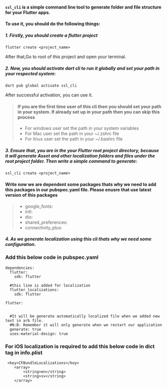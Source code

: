#### `ssl_cli` is a simple command line tool to generate folder and file structure for your Flutter apps. 

#### To use it, you should do the following things:


##### 1. Firstly, you should create a flutter project

    flutter create <project_name>

After that,Go to root of this project and open your terminal.
 
##### 2. Now, you should activate dart cli to run it globally and set your path in your respected system:

    dart pub global activate ssl_cli
 
 After successful activation, you can use it.
  
  
 > #### If you are the first time user of this cli then you should set your path in your system. If already set up in your path then you can skip this process
  > - For windows user set the path in your system variables
  > - For Mac user set the path in your  ~/.zshrc file
  > - For linux user set the path in your  ~/.bashrc file

##### 3. Ensure that, you are in the your Flutter root project directory, because it will generate Asset and other localization folders and files under the root project folder. Then write a simple command to generate:
    
    ssl_cli create <project_name>

#### Write now we are dependent some packages thats why we need to add this packages in our pubspec.yaml file. Please enusre that use latest version of this packages
 > - google_fonts: 
 > - intl: 
 > - dio: 
 > - shared_preferences:
 > - connectivity_plus:


##### 4. As we generate localization using this cli thats why we need some configuration.
### Add this below code in pubspec.yaml

```
dependencies:
  flutter:
    sdk: flutter

  #this line is added for localization 
  flutter_localizations:
    sdk: flutter
```


   
```
flutter:


  #It will be generate automatically localized file when we added new text in arb file. 
  #N:B: Remember it will only generate when we restart our application
  generate: true
  uses-material-design: true

```

### For iOS localization is required to add this below code in dict tag in info.plist

```
 <key>CFBundleLocalizations</key>
 	<array>
 		<string>en</string>
 		<string>sv</string>
 	</array>
```
    

